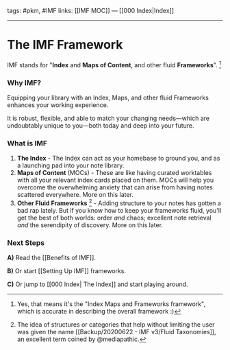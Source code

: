 tags: #pkm, #IMF
links: [[IMF MOC]] — [[000 Index|Index]]

---
# The IMF Framework
IMF stands for "**Index** and **Maps of Content**, and other fluid **Frameworks**". [^1]

### Why IMF?
Equipping your library with an Index, Maps, and other fluid Frameworks enhances your working experience. 

It is robust, flexible, and able to match your changing needs—which are undoubtably unique to you—both today and deep into your future.

### What is IMF
1. **The Index** - The Index can act as your homebase to ground you, and as a launching pad into your note library.
2. **Maps of Content** (MOCs) - These are like having curated worktables with all your relevant index cards placed on them. MOCs will help you overcome the overwhelming anxiety that can arise from having notes scattered everywhere. More on this later.
3. **Other Fluid Frameworks** [^2] -  Adding structure to your notes has gotten a bad rap lately. But if you know how to keep your frameworks fluid, you'll get the best of both worlds: order *and* chaos; excellent note retrieval *and* the serendipity of discovery. More on this later. 

### Next Steps
**A)** Read the [[Benefits of IMF]].

**B)** Or start [[Setting Up IMF]] frameworks.

**C)** Or jump to [[000 Index| The Index]] and start playing around.


[^1]: Yes, that means it's the "Index Maps and Frameworks framework", which is accurate in describing the overall framework :)
[^2]: The idea of structures or categories that help without limiting the user was given the name [[Backup/20200622 - IMF v3/Fluid Taxonomies]], an excellent term coined by @mediapathic.
